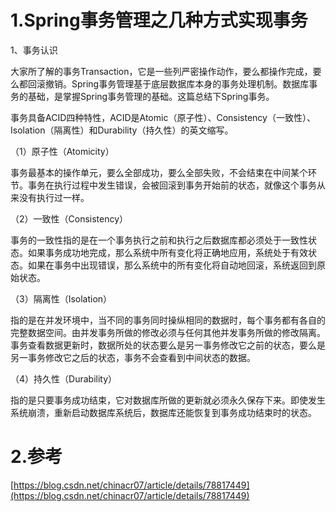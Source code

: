 # 1.Spring事务管理之几种方式实现事务

1、事务认识

大家所了解的事务Transaction，它是一些列严密操作动作，要么都操作完成，要么都回滚撤销。Spring事务管理基于底层数据库本身的事务处理机制。数据库事务的基础，是掌握Spring事务管理的基础。这篇总结下Spring事务。

事务具备ACID四种特性，ACID是Atomic（原子性）、Consistency（一致性）、Isolation（隔离性）和Durability（持久性）的英文缩写。

（1）原子性（Atomicity）

事务最基本的操作单元，要么全部成功，要么全部失败，不会结束在中间某个环节。事务在执行过程中发生错误，会被回滚到事务开始前的状态，就像这个事务从来没有执行过一样。

（2）一致性（Consistency）

事务的一致性指的是在一个事务执行之前和执行之后数据库都必须处于一致性状态。如果事务成功地完成，那么系统中所有变化将正确地应用，系统处于有效状态。如果在事务中出现错误，那么系统中的所有变化将自动地回滚，系统返回到原始状态。

（3）隔离性（Isolation）

指的是在并发环境中，当不同的事务同时操纵相同的数据时，每个事务都有各自的完整数据空间。由并发事务所做的修改必须与任何其他并发事务所做的修改隔离。事务查看数据更新时，数据所处的状态要么是另一事务修改它之前的状态，要么是另一事务修改它之后的状态，事务不会查看到中间状态的数据。

（4）持久性（Durability）

指的是只要事务成功结束，它对数据库所做的更新就必须永久保存下来。即使发生系统崩溃，重新启动数据库系统后，数据库还能恢复到事务成功结束时的状态。



# 2.参考

[https://blog.csdn.net/chinacr07/article/details/78817449](https://blog.csdn.net/chinacr07/article/details/78817449)


